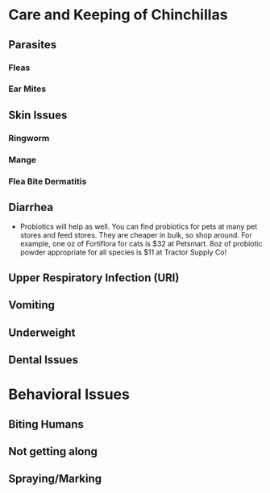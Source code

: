 # Care and Keeping of Chinchillas

## Parasites
### Fleas
### Ear Mites

## Skin Issues
### Ringworm
### Mange
### Flea Bite Dermatitis
## Diarrhea
* Probiotics will help as well. You can find probiotics for pets at many pet stores and feed stores. They are cheaper in bulk, so shop around. For example, one oz of Fortiflora for cats is $32 at Petsmart. 8oz of probiotic powder appropriate for all species is $11 at Tractor Supply Co!
## Upper Respiratory Infection (URI)

## Vomiting
## Underweight
## Dental Issues

# Behavioral Issues
## Biting Humans
## Not getting along
## Spraying/Marking




